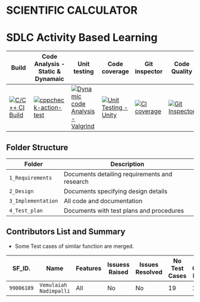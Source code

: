# SCIENTIFIC CALCULATOR 
# SDLC Activity Based Learning

| Build | Code Analysis - Static & Dynamaic                                                    | Unit testing |Code coverage |Git inspector | Code Quality|
|-------------|--------------------------------------------------------------|------------|-------------|----------------|----------------------------------------|
[![C/C++ CI Build](https://github.com/vemu12/stepin-Scientific-Calculator/actions/workflows/main.yml/badge.svg)](https://github.com/vemu12/stepin-Scientific-Calculator/actions/workflows/main.yml)|[![cppcheck-action-test](https://github.com/vemu12/stepin-Scientific-Calculator/actions/workflows/cppcheck.yml/badge.svg)](https://github.com/vemu12/stepin-Scientific-Calculator/actions/workflows/cppcheck.yml)|[![Dynamic code Analysis - Valgrind](https://github.com/vemu12/stepin-Scientific-Calculator/actions/workflows/valgrind.yml/badge.svg)](https://github.com/vemu12/stepin-Scientific-Calculator/actions/workflows/valgrind.yml)|[![Unit Testing - Unity](https://github.com/vemu12/stepin-Scientific-Calculator/actions/workflows/unity.yml/badge.svg)](https://github.com/vemu12/stepin-Scientific-Calculator/actions/workflows/unity.yml)|[![CI coverage](https://github.com/vemu12/stepin-Scientific-Calculator/actions/workflows/CI-Coverage.yml/badge.svg)](https://github.com/vemu12/stepin-Scientific-Calculator/actions/workflows/CI-Coverage.yml)|[![Git Inspector](https://github.com/vemu12/stepin-Scientific-Calculator/actions/workflows/gitinspector.yml/badge.svg)](https://github.com/vemu12/stepin-Scientific-Calculator/actions/workflows/gitinspector.yml)


## Folder Structure

Folder             | Description
-------------------| -----------------------------------------
`1_Requirements`   | Documents detailing requirements and research
`2_Design`         | Documents specifying design details
`3_Implementation` | All code and documentation
`4_Test_plan`      | Documents with test plans and procedures

## Contributors List and Summary

 - Some Test cases of similar function are merged.

SF_ID. |  Name   |    Features    | Issuess Raised |Issues Resolved|No Test Cases|Test Case Pass
-------|---------|----------------|----------------|---------------|-------------|--------------
`99006189` | ` Vemulaiah Nadimpalli `  | All |  No     |  No   | 19  |19     |
 

